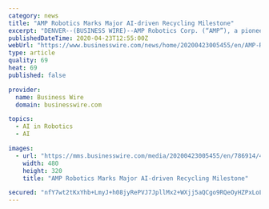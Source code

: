 ```yaml
---
category: news
title: "AMP Robotics Marks Major AI-driven Recycling Milestone"
excerpt: "DENVER--(BUSINESS WIRE)--AMP Robotics Corp. (“AMP”), a pioneer in artificial intelligence (AI) and robotics for the recycling industry, today announced the achievement of one billion recyclables processed over the 12 months ending March 31, 2020. AMP also announced it has named longtime industry executive Marcel Vallen vice president of ..."
publishedDateTime: 2020-04-23T12:55:00Z
webUrl: "https://www.businesswire.com/news/home/20200423005455/en/AMP-Robotics-Marks-Major-AI-driven-Recycling-Milestone"
type: article
quality: 69
heat: 69
published: false

provider:
  name: Business Wire
  domain: businesswire.com

topics:
  - AI in Robotics
  - AI

images:
  - url: "https://mms.businesswire.com/media/20200423005455/en/786914/4/AMP_dual3.jpg?download=1"
    width: 480
    height: 320
    title: "AMP Robotics Marks Major AI-driven Recycling Milestone"

secured: "nfY7wt2tKxYhb+LmyJ+h08jyRePVJ7JpllMx2+WXjj5aQCgo9RQeOyHZPxLoLR/2GhFkqusEM70w95Qijyfz8D708TIL9Gkp15ZQLD+41mCk0GKMBSS6IWivP7nQS3ymy+0dMCoL7FT//jYHzVb4jMr3o9kVPynh6gsfVafRSSy1T0wZhpdml7gNMolDhcBH5hkE20Hom8TTFKG6U6ITWheyINXf84r9KhdnIVZXVhI2seMi1n1MqbpzU+IoKWZ15JRk38lMTTWGIwauUa5zgMDAM6RX/0mHti6BnipgHrQrdHI3y0Qa/pqnNvuKYJz7;nBe3QEQ1kgMxocOhO0FwGw=="
---
```


